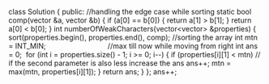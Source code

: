 class Solution
{
public:
//handling the edge case while sorting
static bool comp(vector<int> &a, vector<int> &b)
{
if (a[0] == b[0])
{
return a[1] > b[1];
}
return a[0] < b[0];
}
int numberOfWeakCharacters(vector<vector<int>> &properties)
{
sort(properties.begin(), properties.end(), comp); //sorting the array
int mtn = INT_MIN;                                //max till now while moving from right
int ans = 0;
​
for (int i = properties.size() - 1; i >= 0; i--)
{
if (properties[i][1] < mtn) // if the second parameter is also less increase the ans
ans++;
mtn = max(mtn, properties[i][1]);
}
return ans;
}
};
ans++;